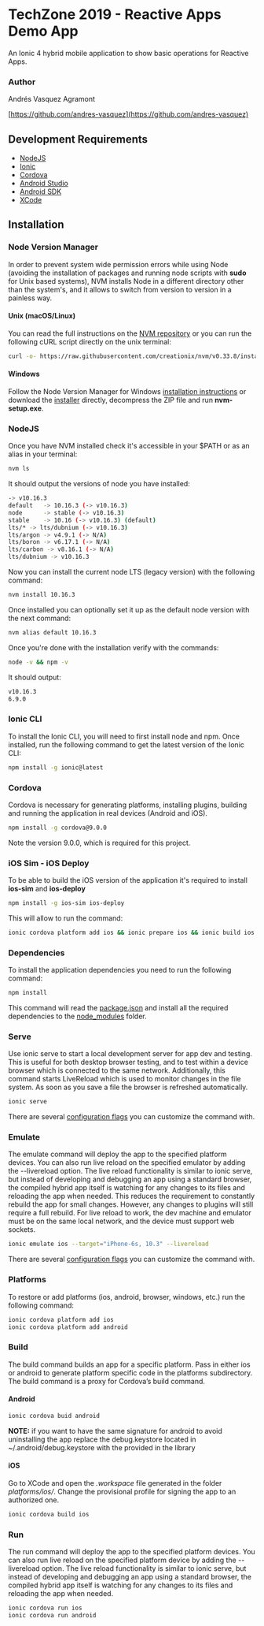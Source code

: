 # TechZone 2019 - Reactive Apps Demo App

An Ionic 4 hybrid mobile application to show basic operations for Reactive Apps.
 
### Author
Andrés Vasquez Agramont

[https://github.com/andres-vasquez](https://github.com/andres-vasquez)


## Development Requirements

* [NodeJS](https://nodejs.org/en)
* [Ionic](http://ionicframework.com/docs/cli)
* [Cordova](http://cordova.apache.org)
* [Android Studio](https://developer.android.com/studio/index.html)
* [Android SDK](https://developer.android.com/sdk/download.html)
* [XCode](https://itunes.apple.com/us/app/xcode/id497799835)

## Installation

### Node Version Manager

In order to prevent system wide permission errors while using Node (avoiding the installation of packages and running node scripts with **sudo** for Unix based systems), NVM installs Node in a different directory other than the system's, and it allows to switch from version to version in a painless way.

#### Unix (macOS/Linux)

You can read the full instructions on the [NVM repository](https://github.com/creationix/nvm) or you can run the following cURL script directly on the unix terminal:

```bash
curl -o- https://raw.githubusercontent.com/creationix/nvm/v0.33.8/install.sh | bash
```

#### Windows

Follow the Node Version Manager for Windows [installation instructions](https://github.com/coreybutler/nvm-windows)
or download the [installer](https://github.com/coreybutler/nvm-windows/releases/download/1.1.6/nvm-setup.zip) directly, decompress the ZIP file and run **nvm-setup.exe**.

### NodeJS

Once you have NVM installed check it's accessible in your $PATH or as an alias in your terminal:

```bash
nvm ls
```

It should output the versions of node you have installed:

```bash
-> v10.16.3
default   -> 10.16.3 (-> v10.16.3)
node      -> stable (-> v10.16.3)
stable    -> 10.16 (-> v10.16.3) (default)
lts/* -> lts/dubnium (-> v10.16.3)
lts/argon -> v4.9.1 (-> N/A)
lts/boron -> v6.17.1 (-> N/A)
lts/carbon -> v8.16.1 (-> N/A)
lts/dubnium -> v10.16.3
```

Now you can install the current node LTS (legacy version) with the following command:

```bash
nvm install 10.16.3
```

Once installed you can optionally set it up as the default node version with the next command:

```bash
nvm alias default 10.16.3
```

Once you're done with the installation verify with the commands:

```bash
node -v && npm -v
```

It should output:
 
```bash 
v10.16.3
6.9.0
```

### Ionic CLI

To install the Ionic CLI, you will need to first install node and npm. Once installed, run the following command to get the latest version of the Ionic CLI:

```bash
npm install -g ionic@latest
```

### Cordova

Cordova is necessary for generating platforms, installing plugins, building and running the application in real devices (Android and iOS).

```bash
npm install -g cordova@9.0.0
```

Note the version 9.0.0, which is required for this project.

### iOS Sim - iOS Deploy

To be able to build the iOS version of the application it's required to install **ios-sim** and **ios-deploy**

```bash
npm install -g ios-sim ios-deploy
```

This will allow to run the command:

```bash
ionic cordova platform add ios && ionic prepare ios && ionic build ios
```

### Dependencies

To install the application dependencies you need to run the following command:

```bash
npm install
```

This command will read the [package.json](package.json) and install all the required dependencies to the [node_modules](node_modules) folder.

### Serve

Use ionic serve to start a local development server for app dev and testing. This is useful for both desktop browser testing, and to test within a device browser which is connected to the same network. Additionally, this command starts LiveReload which is used to monitor changes in the file system. As soon as you save a file the browser is refreshed automatically.

```bash
ionic serve
```

There are several [configuration flags](http://ionicframework.com/docs/cli/serve/) you can customize the command with.

### Emulate

The emulate command will deploy the app to the specified platform devices. You can also run live reload on the specified emulator by adding the --livereload option. The live reload functionality is similar to ionic serve, but instead of developing and debugging an app using a standard browser, the compiled hybrid app itself is watching for any changes to its files and reloading the app when needed. This reduces the requirement to constantly rebuild the app for small changes. However, any changes to plugins will still require a full rebuild. For live reload to work, the dev machine and emulator must be on the same local network, and the device must support web sockets.

```bash
ionic emulate ios --target="iPhone-6s, 10.3" --livereload
```

There are several [configuration flags](http://ionicframework.com/docs/cli/emulate/) you can customize the command with.


### Platforms

To restore or add platforms (ios, android, browser, windows, etc.) run the following command:

```bash
ionic cordova platform add ios
ionic cordova platform add android
```

### Build

The build command builds an app for a specific platform. Pass in either ios or android to generate platform specific code in the platforms subdirectory. The build command is a proxy for Cordova’s build command.

#### Android

```bash
ionic cordova buid android
```
**NOTE:** if you want to have the same signature for android to avoid uninstalling the app replace the debug.keystore located in ~/.android/debug.keystore with the provided in the library

#### iOS

Go to XCode and open the *.workspace* file generated in the folder *platforms/ios/*. Change the provisional profile for signing the app to an authorized one.

```bash
ionic cordova build ios
```

### Run

The run command will deploy the app to the specified platform devices. You can also run live reload on the specified platform device by adding the --livereload option. The live reload functionality is similar to ionic serve, but instead of developing and debugging an app using a standard browser, the compiled hybrid app itself is watching for any changes to its files and reloading the app when needed.

```bash
ionic cordova run ios
ionic cordova run android
```

